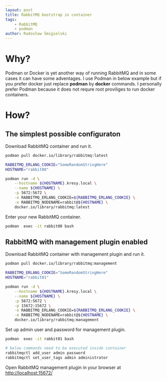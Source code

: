 ```yaml
---
layout: post
title: RabbitMQ bootstrap in container
tags:
    - RabbitMQ
    - podman
author: Radosław Śmigielski
---
```


Why?
====
Podman or Docker is yet another way of running RabbitMQ and in some cases it can have some adventages.
I use Podman in below example but if you prefer docker just replace **podman** by **docker** commands.
I personally prefer Podman because it does not requre root proviliges to run docker containers.

How?
====

The simplest possible configuraton
----------------------------------
Download RabbitMQ container and run it.
```bash
podman pull docker.io/library/rabbitmq:latest

RABBITMQ_ERLANG_COOKIE="SomeRandomStringHere"
HOSTNAME="rabbit00"

podman run -d \
    --hostname ${HOSTNAME}.kresy.local \
    --name ${HOSTNAME} \
    -p 5672:5672 \
    -e RABBITMQ_ERLANG_COOKIE=${RABBITMQ_ERLANG_COOKIE} \
    -e RABBITMQ_NODENAME=rabbit@${HOSTNAME} \
    docker.io/library/rabbitmq:latest
```
Enter your new RabbitMQ container.
```bash
podman  exec -it rabbit00 bash
```

RabbitMQ with management plugin enabled
---------------------------------------
Download RabbitMQ container with management plugin and run it.
```bash
podman pull docker.io/library/rabbitmq:management

RABBITMQ_ERLANG_COOKIE="SomeRandomStringHere"
HOSTNAME="rabbit01"

podman run -d \
    --hostname ${HOSTNAME}.kresy.local \
    --name ${HOSTNAME} \
    -p 5672:5672 \
    -p 15672:15672 \
    -e RABBITMQ_ERLANG_COOKIE=${RABBITMQ_ERLANG_COOKIE} \
    -e RABBITMQ_NODENAME=rabbit@${HOSTNAME} \
    docker.io/library/rabbitmq:management

```

Set up admin user and password for management plugin.
```bash
podman  exec -it rabbit01 bash

# below commands need to be executed inside container
rabbitmqctl add_user admin password
rabbitmqctl set_user_tags admin administrator
```
Open RabbitMQ management plugin in your browser at
[http://localhost:15672/](http://localhost:15672/)
